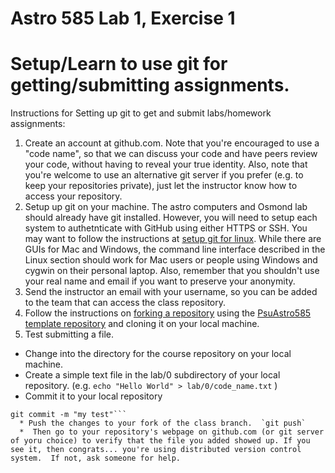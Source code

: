 # Astro 585 Lab 1, Exercise 1

# Setup/Learn to use git for getting/submitting assignments.

Instructions for Setting up git to get and submit labs/homework assignments:

1.  Create an account at github.com. Note that you're encouraged to use a "code name", so that we can discuss your code and have peers review your code, without having to reveal your true identity. Also, note that you're welcome to use an alternative git server if you prefer (e.g. to keep your repositories private), just let the instructor know how to access your repository.
2.  Setup up git on your machine. The astro computers and Osmond lab should already have git installed. However, you will need to setup each system to authetnticate with GitHub using either HTTPS or SSH. You may want to follow the instructions at [setup git for linux](https://help.github.com/articles/set-up-git/#platform-linux). While there are GUIs for Mac and Windows, the command line interface described in the Linux section should work for Mac users or people using Windows and cygwin on their personal laptop. Also, remember that you shouldn't use your real name and email if you want to preserve your anonymity.
3.  Send the instructor an email with your username, so you can be added to the team that can access the class repository.
4.  Follow the instructions on [forking a repository](https://help.github.com/articles/fork-a-repo/) using the [PsuAstro585 template repository](https://github.com/eford/PsuAstro585) and cloning it on your local machine.
5.  Test submitting a file.
  * Change into the directory for the course repository on your local machine.
  * Create a simple text file in the lab/0 subdirectory of your local repository.  (e.g. `echo "Hello World" > lab/0/code_name.txt` )
  * Commit it to your local repository
```git add lab/0/code_name.txt
git commit -m "my test"``` 
  * Push the changes to your fork of the class branch.  `git push`
  *  Then go to your repository's webpage on github.com (or git server of yoru choice) to verify that the file you added showed up. If you see it, then congrats... you're using distributed version control system.  If not, ask someone for help.


